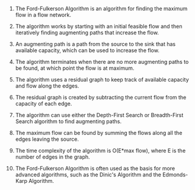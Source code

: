

1. The Ford-Fulkerson Algorithm is an algorithm for finding the maximum flow in a flow network.

2. The algorithm works by starting with an initial feasible flow and then iteratively finding augmenting paths that increase the flow.

3. An augmenting path is a path from the source to the sink that has available capacity, which can be used to increase the flow.

4. The algorithm terminates when there are no more augmenting paths to be found, at which point the flow is at maximum.

5. The algorithm uses a residual graph to keep track of available capacity and flow along the edges.

6. The residual graph is created by subtracting the current flow from the capacity of each edge.

7. The algorithm can use either the Depth-First Search or Breadth-First Search algorithm to find augmenting paths.

8. The maximum flow can be found by summing the flows along all the edges leaving the source.

9. The time complexity of the algorithm is O(E*max flow), where E is the number of edges in the graph.

10. The Ford-Fulkerson Algorithm is often used as the basis for more advanced algorithms, such as the Dinic's Algorithm and the Edmonds-Karp Algorithm.